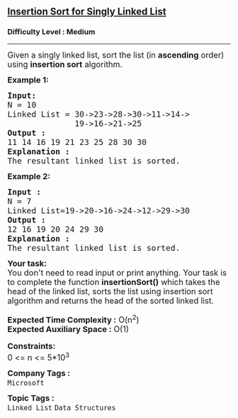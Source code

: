 <h2><a href="https://www.geeksforgeeks.org/problems/insertion-sort-for-singly-linked-list/0">Insertion Sort for Singly Linked List</a></h2><h3>Difficulty Level : Medium</h3><hr><div class="problems_problem_content__Xm_eO"><p><span style="font-size: 18px;">Given a singly linked list, sort the list (in <strong>ascending</strong> order) using <strong>insertion sort</strong> algorithm.</span></p>
<p><span style="font-size: 18px;"><strong>Example 1:</strong></span></p>
<pre><span style="font-size: 18px;"><strong>Input:</strong>
N<strong> </strong>= 10
Linked List = 30-&gt;23-&gt;28-&gt;30-&gt;11-&gt;14-&gt;
&nbsp;             19-&gt;16-&gt;21-&gt;25 
<strong>Output : <br></strong>11 14 16 19 21 23 25 28 30 30<strong> </strong>
<strong>Explanation :</strong>
The resultant linked list is sorted.</span></pre>
<p><span style="font-size: 18px;"><strong>Example 2:</strong></span></p>
<pre><span style="font-size: 18px;"><strong>Input : </strong>
N = 7
Linked List=19-&gt;20-&gt;16-&gt;24-&gt;12-&gt;29-&gt;30 
<strong>Output : <br></strong>12 16 19 20 24 29 30 
<strong>Explanation : </strong>
The resultant linked list is sorted.</span></pre>
<div><span style="font-size: 18px;"><strong>Your task:</strong></span></div>
<div><span style="font-size: 18px;">You don't need to read input or print anything. Your task is to complete the function&nbsp;<strong>insertionSort()</strong> which takes the head of the linked list, sorts the list using insertion sort algorithm and returns the head of the sorted linked list.</span></div>
<div>&nbsp;</div>
<div><span style="font-size: 18px;"><strong>Expected Time Complexity :</strong> O(n<sup>2</sup>)</span></div>
<div><span style="font-size: 18px;"><strong>Expected Auxiliary Space :</strong> O(1)</span></div>
<div>&nbsp;</div>
<div><strong><span style="font-size: 18px;">Constraints:</span></strong></div>
<div><span style="font-size: 18px;">0 &lt;= n &lt;= 5*10<sup>3</sup></span></div></div><p><span style=font-size:18px><strong>Company Tags : </strong><br><code>Microsoft</code>&nbsp;<br><p><span style=font-size:18px><strong>Topic Tags : </strong><br><code>Linked List</code>&nbsp;<code>Data Structures</code>&nbsp;